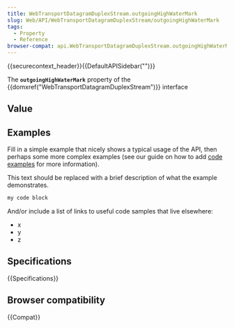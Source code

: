 ```yaml
---
title: WebTransportDatagramDuplexStream.outgoingHighWaterMark
slug: Web/API/WebTransportDatagramDuplexStream/outgoingHighWaterMark
tags:
  - Property
  - Reference
browser-compat: api.WebTransportDatagramDuplexStream.outgoingHighWaterMark
---
```

{{securecontext_header}}{{DefaultAPISidebar("")}}

The **`outgoingHighWaterMark`** property of the {{domxref("WebTransportDatagramDuplexStream")}} interface 

## Value



## Examples

Fill in a simple example that nicely shows a typical usage of the API, then perhaps some more complex examples (see our guide on how to add [code examples](/en-US/docs/MDN/Contribute/Structures/Code_examples) for more information).

This text should be replaced with a brief description of what the example demonstrates.

```js
my code block
```

And/or include a list of links to useful code samples that live elsewhere:

*   x
*   y
*   z

## Specifications

{{Specifications}}

## Browser compatibility

{{Compat}}


